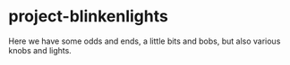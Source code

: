 # project-blinkenlights
Here we have some odds and ends, a little bits and bobs, but also various knobs and lights.
